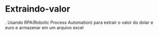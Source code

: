 # Extraindo-valor
 .
Usando RPA(Robotic Process Automation) para extrair o valor do dolar e euro e armazenar em um arquivo excel
